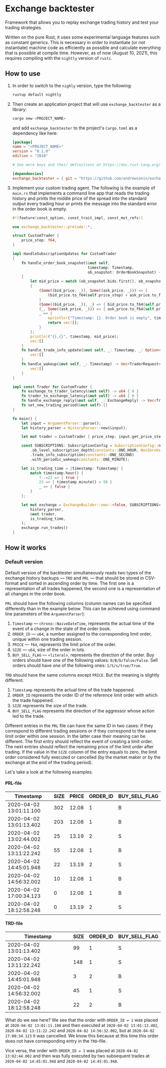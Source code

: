 # Exchange backtester

Framework that allows you to replay exchange trading history and test your trading strategies.

Written on the pure Rust, it uses some experimental language features such as constant generics. This is necessary in order to instantiate (or not instantiate) machine code as efficiently as possible and calculate everything that is possible at compile time. However, as of now (August 10, 2021), this requires compiling with the `nightly` version of `rustc`.

## How to use

1. In order to switch to the `nighly` version, type the following:

    ```sh
    rustup default nightly
    ```
2. Then create an application project that will use `exchange_backtester` as a library:

   ```sh
   cargo new <PROJECT_NAME>
   ```
   and add `exchange_backtester` to the project's `Cargo.toml` as a dependency like here:
   ```toml
   [package]
   name = "<PROJECT_NAME>"
   version = "0.1.0"
   edition = "2018"

   # See more keys and their definitions at https://doc.rust-lang.org/cargo/reference/manifest.html

   [dependencies]
   exchange_backtester = { git = "https://github.com/andrewsonin/exchange_backtester" }
   ```
3. Implement your custom trading agent. The following is the example of `main.rs` that implements a command line app that reads the trading history and prints the middle price of the spread into the standard output every trading hour or prints the message into the standard error in the order book is empty.

   ```rust
   #![feature(const_option, const_trait_impl, const_mut_refs)]
   
   use exchange_backtester::prelude::*;
   
   struct CustomTrader {
       price_step: f64,
   }
   
   impl HandleSubscriptionUpdates for CustomTrader
   {
       fn handle_order_book_snapshot(&mut self,
                                     timestamp: Timestamp,
                                     ob_snapshot: OrderBookSnapshot) -> Vec<TraderRequest>
       {
           let mid_price = match (ob_snapshot.bids.first(), ob_snapshot.asks.first())
           {
               (Some((bid_price, _)), Some((ask_price, _))) => {
                   (bid_price.to_f64(self.price_step) + ask_price.to_f64(self.price_step)) * 0.5
               }
               (Some((bid_price, _)), _) => { bid_price.to_f64(self.price_step) }
               (_, Some((ask_price, _))) => { ask_price.to_f64(self.price_step) }
               _ => {
                   eprintln!("Timestamp: {}. Order book is empty", timestamp);
                   return vec![];
               }
           };
           println!("{},{}", timestamp, mid_price);
           vec![]
       }
       fn handle_trade_info_update(&mut self, _: Timestamp, _: Option<TradeInfo>) -> Vec<TraderRequest> {
           vec![]
       }
       fn handle_wakeup(&mut self, _: Timestamp) -> Vec<TraderRequest> {
           vec![]
       }
   }
   
   impl const Trader for CustomTrader {
       fn exchange_to_trader_latency(&mut self) -> u64 { 0 }
       fn trader_to_exchange_latency(&mut self) -> u64 { 0 }
       fn handle_exchange_reply(&mut self, _: ExchangeReply) -> Vec<TraderRequest> { vec![] }
       fn set_new_trading_period(&mut self) {}
   }
   
   fn main() {
       let input = ArgumentParser::parse();
       let history_parser = HistoryParser::new(&input);
   
       let mut trader = CustomTrader { price_step: input.get_price_step() };
   
       const SUBSCRIPTIONS: SubscriptionConfig = SubscriptionConfig::new()
           .ob_level_subscription_depth(constants::ONE_HOUR, NonZeroUsize::new(3).unwrap())
           .trade_info_subscription(constants::ONE_SECOND)
           .with_periodic_wakeup(constants::ONE_MINUTE);
   
       let is_trading_time = |timestamp: Timestamp| {
           match timestamp.hour() {
               7..=22 => { true }
               23 => { timestamp.minute() < 50 }
               _ => { false }
           }
       };
   
       let mut exchange = ExchangeBuilder::new::<false, SUBSCRIPTIONS>(
           history_parser,
           &mut trader,
           is_trading_time,
       );
       exchange.run_trades()
   }
   ```

## How it works

### Default version

Default version of the backtester simultaneously reads two types of the exchange history backups — `TRD` and `PRL` — that should be stored in CSV-format and sorted in ascending order by time. The first one is a representation of all trades happened, the second one is a representation of all changes in the order book.

`PRL` should have the following columns (column names can be specified differently than in the example below. This can be achieved using command line parameters of the `ArgumentParser`):
1. `Timestamp` — `chrono::NaiveDateTime`, represents the actual time of the event of a change in the state of the order book.
2. `ORDER_ID` — `u64`, a number assigned to the corresponding limit order, unique within one trading session.
3. `PRICE` — `f64`, represents the limit price of the order.
4. `SIZE` — `u64`, size of the order in lots.
5. `BUY_SELL_FLAG` — `<literal>`, represents the direction of the order. Buy orders should have one of the following values: `0/B/b/false/False`. Sell orders should have one of the following ones: `1/S/s/true/True`.

`TRD` should have the same columns except `PRICE`. But the meaning is slightly different:
1. `Timestamp` represents the actual time of the trade happened.
2. `ORDER_ID` represents the order ID of the reference limit order with which the trade happened.
3. `SIZE` represents the size of the trade.
4. `BUY_SELL_FLAG` represents the direction of the aggressor whose action led to the trade.

Different entries in the `PRL` file can have the same ID in two cases: if they correspond to different trading sessions or if they correspond to the same limit order within one session. In the latter case their meaning can be different. The first entry should reflect the event of creating a limit order. The next entries should reflect the remaining price of the limit order after trading. If the value in the `SIZE` column of the entry equals to zero, the limit order considered fully executed or cancelled (by the market maker or by the exchange at the end of the trading period).

Let's take a look at the following examples.

#### PRL-file
|               Timestamp | SIZE | PRICE | ORDER_ID | BUY_SELL_FLAG |
| ----------------------- | ---- | ----- | -------- | ------------- |
| 2020-04-02 13:01:11.100 |  302 | 12.08 |        1 |             B |
| 2020-04-02 13:01:13.402 |  203 | 12.08 |        1 |             B |
| 2020-04-02 13:02:44.002 |   25 | 13.19 |        2 |             S |
| 2020-04-02 13:11:22.242 |   55 | 12.08 |        1 |             B |
| 2020-04-02 14:45:01.948 |   22 | 13.19 |        2 |             S |
| 2020-04-02 14:56:32.002 |   10 | 12.08 |        1 |             B |
| 2020-04-02 17:00:34.123 |    0 | 12.08 |        1 |             B |
| 2020-04-02 18:12:58.248 |    0 | 13.19 |        2 |             S |

#### TRD-file
|               Timestamp | SIZE | ORDER_ID | BUY_SELL_FLAG |
| ----------------------- | ---- | -------- | ------------- |
| 2020-04-02 13:01:13.402 |   99 |        1 |             S |
| 2020-04-02 13:11:22.242 |  148 |        1 |             S |
| 2020-04-02 14:45:01.948 |    3 |        2 |             B |
| 2020-04-02 14:56:32.002 |   45 |        1 |             S |
| 2020-04-02 18:12:58.248 |   22 |        2 |             B |

What do we see here? We see that the order with `ORDER_ID = 1` was placed at `2020-04-02 13:01:11.100` and then executed at `2020-04-02 13:01:13.402`, `2020-04-02 13:11:22.242` and `2020-04-02 14:56:32.002`, but at `2020-04-02 17:00:34.123` it was cancelled. We know this because at this time this order does not have corresponding entry in the `TRD`-file.

Vice versa, the order with `ORDER_ID = 1` was placed at `2020-04-02 13:02:44.002` and then was fully executed by two subsequent trades at `2020-04-02 14:45:01.948` and `2020-04-02 14:45:01.948`.

